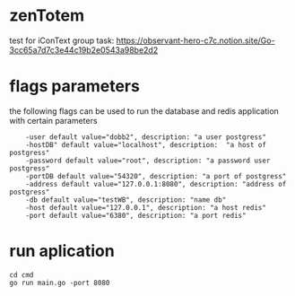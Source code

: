 # zenTotem
test for iConText group
task: https://observant-hero-c7c.notion.site/Go-3cc65a7d7c3e44c19b2e0543a98be2d2

# flags parameters
the following flags can be used to run the database and redis application with certain parameters
```
	-user default value="dobb2", description: "a user postgress"
	-hostDB" default value="localhost", description:  "a host of postgress"
	-password default value="root", description: "a password user postgress"
	-portDB default value="54320", description: "a port of postgress"
	-address default value="127.0.0.1:8080", description: "address of postgress"
	-db default value="testWB", description: "name db"
	-host default value="127.0.0.1", description: "a host redis"
	-port default value="6380", description: "a port redis"
```
# run aplication 
```
cd cmd
go run main.go -port 8080
```